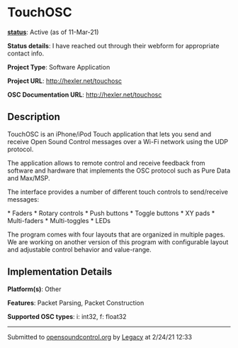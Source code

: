 # TouchOSC

**[status](../implementation-status.html)**: Active (as of 11-Mar-21)

**Status details**: 
I have reached out through their webform for appropriate contact info.

**Project Type**: Software Application

**Project URL**: <http://hexler.net/touchosc>

**OSC Documentation URL**: <http://hexler.net/touchosc>

## Description

TouchOSC is an iPhone/iPod Touch application that lets you send and receive Open Sound Control messages over a Wi-Fi network using the UDP protocol. <p> The application allows to remote control and receive feedback from software and hardware that implements the OSC protocol such as Pure Data and Max/MSP. <p> The interface provides a number of different touch controls to send/receive messages: <p> * Faders * Rotary controls * Push buttons * Toggle buttons * XY pads * Multi-faders * Multi-toggles * LEDs <p> The program comes with four layouts that are organized in multiple pages. We are working on another version of this program with configurable layout and adjustable control behavior and value-range.

## Implementation Details

**Platform(s)**: Other

**Features**: Packet Parsing, Packet Construction

**Supported OSC types**: i: int32, f: float32

---
Submitted to [opensoundcontrol.org](https://opensoundcontrol.org) by [Legacy](https://web.archive.org) at 2/24/21 12:33
